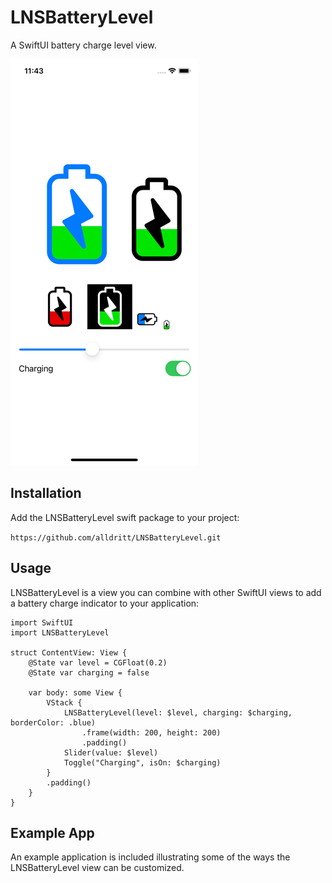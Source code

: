 # LNSBatteryLevel

A SwiftUI battery charge level view.

![Example](Screenshots/BatteryLevel.png)

## Installation

Add the LNSBatteryLevel swift package to your project:

  `https://github.com/alldritt/LNSBatteryLevel.git`

## Usage

LNSBatteryLevel is a view you can combine with other SwiftUI views to add a battery charge indicator to your application:


```
import SwiftUI
import LNSBatteryLevel

struct ContentView: View {
    @State var level = CGFloat(0.2)
    @State var charging = false

    var body: some View {
        VStack {
            LNSBatteryLevel(level: $level, charging: $charging, borderColor: .blue)
                .frame(width: 200, height: 200)
                .padding()
            Slider(value: $level)
            Toggle("Charging", isOn: $charging)
        }
        .padding()
    }
}
```

## Example App

An example application is included illustrating some of the ways the LNSBatteryLevel view can be customized.

